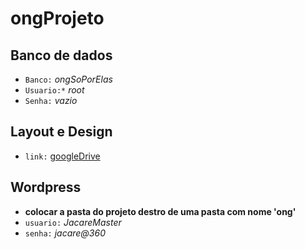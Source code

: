 # ongProjeto

## **Banco de dados**
* `Banco:`  _ongSoPorElas_
* `Usuario:*` _root_
* `Senha:` _vazio_

## **Layout e Design**
* `link:` [googleDrive](https://drive.google.com/drive/folders/1Ga9hyalTXIsaSE77c_RkpIztRBx0u3-N)

## **Wordpress**
* **colocar a pasta do projeto destro de uma pasta com nome 'ong'**
* `usuario:` _JacareMaster_
* `senha:` _jacare@360_